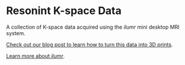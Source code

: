 # Resonint K-space Data

A collection of K-space data acquired using the *ilumr* mini desktop MRI system.

[Check out our blog post to learn how to turn this data into 3D prints](https://www.resonint.com/post/ilumr-from-mri-to-reality "From MRI to Reality Blog Post").

[Learn more about *ilumr*](https://www.resonint.com/ilumr "*ilumr* product page").
